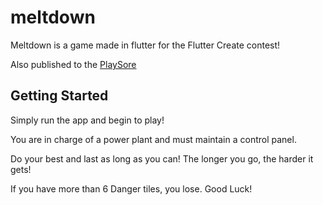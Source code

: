# meltdown

Meltdown is a game made in flutter for the Flutter Create contest!

Also published to the [PlaySore](https://play.google.com/store/apps/details?id=com.fistsfullofshrimp.meltdown&hl=en_US)


## Getting Started

Simply run the app and begin to play!

You are in charge of a power plant and must maintain a control panel.

Do your best and last as long as you can! The longer you go, the harder it gets!

If you have more than 6 Danger tiles, you lose. Good Luck!
